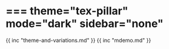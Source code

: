 ===
theme="tex-pillar"
mode="dark"
sidebar="none"
===
{{ inc "theme-and-variations.md" }}
{{ inc "mdemo.md" }}
